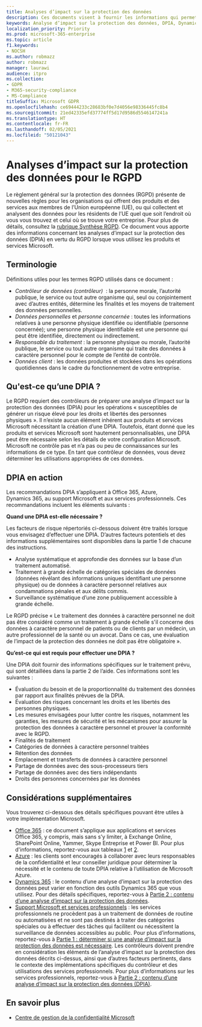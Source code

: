 ```yaml
---
title: Analyses d’impact sur la protection des données
description: Ces documents visent à fournir les informations qui permettront aux contrôleurs de données de déterminer si une analyse d’impact sur la protection des données est nécessaire et, le cas échéant, les informations à inclure.
keywords: Analyse d’impact sur la protection des données, DPIA, Dynamics 365, Microsoft Professional Services, services professionnels Microsoft, Microsoft 365, documentation Microsoft 365, RGPD
localization_priority: Priority
ms.prod: microsoft-365-enterprise
ms.topic: article
f1.keywords:
- NOCSH
ms.author: robmazz
author: robmazz
manager: laurawi
audience: itpro
ms.collection:
- GDPR
- M365-security-compliance
- MS-Compliance
titleSuffix: Microsoft GDPR
ms.openlocfilehash: ce69444233c28683bf0e7d4056e98336445fc8b4
ms.sourcegitcommit: 21ed42335efd37774ff5d17d9586d5546147241a
ms.translationtype: HT
ms.contentlocale: fr-FR
ms.lasthandoff: 02/05/2021
ms.locfileid: "50121043"
---
```

# <a name="data-protection-impact-assessment-for-the-gdpr"></a>Analyses d’impact sur la protection des données pour le RGPD

Le règlement général sur la protection des données (RGPD) présente de nouvelles règles pour les organisations qui offrent des produits et des services aux membres de l’Union européenne (UE), ou qui collectent et analysent des données pour les résidents de l’UE quel que soit l’endroit où vous vous trouvez et celui où se trouve votre entreprise. Pour plus de détails, consultez la [rubrique Synthèse RGPD](gdpr.md). Ce document vous apporte des informations concernant les analyses d’impact sur la protection des données (DPIA) en vertu du RGPD lorsque vous utilisez les produits et services Microsoft.

## <a name="terminology"></a>Terminologie

Définitions utiles pour les termes RGPD utilisés dans ce document :

- *Contrôleur de données (contrôleur)*  : la personne morale, l’autorité publique, le service ou tout autre organisme qui, seul ou conjointement avec d’autres entités, détermine les finalités et les moyens de traitement des données personnelles.  
- *Données personnelles* et *personne concernée* : toutes les informations relatives à une personne physique identifiée ou identifiable (personne concernée); une personne physique identifiable est une personne qui peut être identifiée, directement ou indirectement.  
- *Responsable du traitement* : la personne physique ou morale, l’autorité publique, le service ou tout autre organisme qui traite des données à caractère personnel pour le compte de l’entité de contrôle.  
- *Données client* : les données produites et stockées dans les opérations quotidiennes dans le cadre du fonctionnement de votre entreprise.

## <a name="what-is-a-dpia"></a>Qu'est-ce qu’une DPIA ?

Le RGPD requiert des contrôleurs de préparer une analyse d’impact sur la protection des données (DPIA) pour les opérations « susceptibles de générer un risque élevé pour les droits et libertés des personnes physiques ». Il n’existe aucun élément inhérent aux produits et services Microsoft nécessitant la création d’une DPIA. Toutefois, étant donné que les produits et services Microsoft sont hautement personnalisables, une DPIA peut être nécessaire selon les détails de votre configuration Microsoft. Microsoft ne contrôle pas et n’a pas ou peu de connaissances sur les informations de ce type. En tant que contrôleur de données, vous devez déterminer les utilisations appropriées de ces données.

## <a name="dpia-in-action"></a>DPIA en action

Les recommandations DPIA s’appliquent à Office 365, Azure, Dynamics 365, au support Microsoft et aux services professionnels. Ces recommandations incluent les éléments suivants :

**Quand une DPIA est-elle nécessaire ?**

Les facteurs de risque répertoriés ci-dessous doivent être traités lorsque vous envisagez d’effectuer une DPIA. D’autres facteurs potentiels et des informations supplémentaires sont disponibles dans la partie 1 de chacune des instructions.  

- Analyse systématique et approfondie des données sur la base d’un traitement automatisé.  
- Traitement à grande échelle de catégories spéciales de données (données révélant des informations uniques identifiant une personne physique) ou de données à caractère personnel relatives aux condamnations pénales et aux délits commis.
- Surveillance systématique d’une zone publiquement accessible à grande échelle.

Le RGPD précise « Le traitement des données à caractère personnel ne doit pas être considéré comme un traitement à grande échelle s'il concerne des données à caractère personnel de patients ou de clients par un médecin, un autre professionnel de la santé ou un avocat. Dans ce cas, une évaluation de l’impact de la protection des données ne doit pas être obligatoire ».

**Qu’est-ce qui est requis pour effectuer une DPIA ?**

Une DPIA doit fournir des informations spécifiques sur le traitement prévu, qui sont détaillées dans la partie 2 de l’aide. Ces informations sont les suivantes :

- Évaluation du besoin et de la proportionnalité du traitement des données par rapport aux finalités prévues de la DPIA.  
- Évaluation des risques concernant les droits et les libertés des personnes physiques.
- Les mesures envisagées pour lutter contre les risques, notamment les garanties, les mesures de sécurité et les mécanismes pour assurer la protection des données à caractère personnel et prouver la conformité avec le RGPD.
- Finalités de traitement  
- Catégories de données à caractère personnel traitées  
- Rétention des données  
- Emplacement et transferts de données à caractère personnel  
- Partage de données avec des sous-processeurs tiers  
- Partage de données avec des tiers indépendants  
- Droits des personnes concernées par les données

## <a name="additional-considerations"></a>Considérations supplémentaires

Vous trouverez ci-dessous des détails spécifiques pouvant être utiles à votre implémentation Microsoft.

- [Office 365](gdpr-dpia-office365.md) : ce document s’applique aux applications et services Office 365, y compris, mais sans s’y limiter, à Exchange Online, SharePoint Online, Yammer, Skype Entreprise et Power BI. Pour plus d'informations, reportez-vous aux tableaux [1](/microsoft-365/compliance/gdpr-dpia-office365#part-1--determining-whether-a-dpia-is-needed) et [2](/microsoft-365/compliance/gdpr-dpia-office365#part-2--contents-of-a-dpia).  
- [Azure](gdpr-dpia-azure.md) : les clients sont encouragés à collaborer avec leurs responsables de la confidentialité et leur conseiller juridique pour déterminer la nécessité et le contenu de toute DPIA relative à l’utilisation de Microsoft Azure.  
- [Dynamics 365](gdpr-dpia-dynamics.md) : le contenu d’une analyse d’impact sur la protection des données peut varier en fonction des outils Dynamics 365 que vous utilisez. Pour des détails spécifiques, reportez-vous à [Partie 2 : contenu d’une analyse d’impact sur la protection des données](/microsoft-365/compliance/gdpr-dpia-dynamics#part-2--contents-of-a-dpia).
- [Support Microsoft et services professionnels](gdpr-dpia-prof-services.md) : les services professionnels ne procèdent pas à un traitement de données de routine ou automatisées et ne sont pas destinés à traiter des catégories spéciales ou à effectuer des tâches qui facilitent ou nécessitent la surveillance de données accessibles au public. Pour plus d’informations, reportez-vous à [Partie 1 : déterminer si une analyse d’impact sur la protection des données est nécessaire](/microsoft-365/compliance/gdpr-dpia-prof-services#part-1--determining-whether-a-dpia-is-needed). Les contrôleurs doivent prendre en considération les éléments de l’analyse d’impact sur la protection des données décrits ci-dessus, ainsi que d’autres facteurs pertinents, dans le contexte des implémentations spécifiques du contrôleur et des utilisations des services professionnels. Pour plus d’informations sur les services professionnels, reportez-vous à [Partie 2 : contenu d’une analyse d’impact sur la protection des données (DPIA)](/microsoft-365/compliance/gdpr-dpia-prof-services#part-2--contents-of-a-dpia).

## <a name="learn-more"></a>En savoir plus

- [Centre de gestion de la confidentialité Microsoft](https://www.microsoft.com/trust-center/privacy/gdpr-overview)
